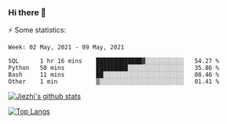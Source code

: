 ### Hi there 👋

⚡ Some statistics:

<!--START_SECTION:waka-->
```text
Week: 02 May, 2021 - 09 May, 2021

SQL      1 hr 16 mins    █████████████▓░░░░░░░░░░░   54.27 % 
Python   50 mins         █████████░░░░░░░░░░░░░░░░   35.86 % 
Bash     11 mins         ██░░░░░░░░░░░░░░░░░░░░░░░   08.46 % 
Other    1 min           ▒░░░░░░░░░░░░░░░░░░░░░░░░   01.41 % 
```
<!--END_SECTION:waka-->

[![Jiezhi's github stats](https://github-readme-stats.vercel.app/api?username=Jiezhi&show_icons=true)](https://github.com/Jiezhi/github-readme-stats)

[![Top Langs](https://github-readme-stats.vercel.app/api/top-langs/?username=Jiezhi&hide=javascript,html)](https://github.com/Jiezhi/github-readme-stats)
<!--
**Jiezhi/Jiezhi** is a ✨ _special_ ✨ repository because its `README.md` (this file) appears on your GitHub profile.

Here are some ideas to get you started:

- 🔭 I’m currently working on ...
- 🌱 I’m currently learning ...
- 👯 I’m looking to collaborate on ...
- 🤔 I’m looking for help with ...
- 💬 Ask me about ...
- 📫 How to reach me: ...
- 😄 Pronouns: ...
- ⚡ Fun fact: ...
-->

